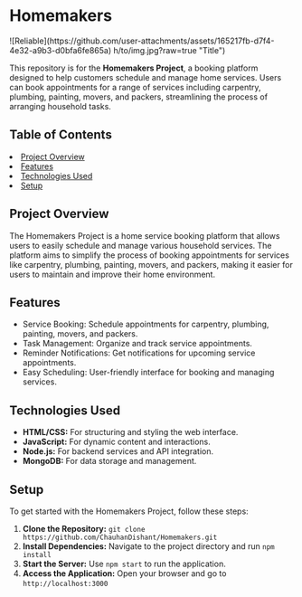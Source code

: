 <body>
    <div class="container">
        <h1>Homemakers</h1>
        ![Reliable](https://github.com/user-attachments/assets/165217fb-d7f4-4e32-a9b3-d0bfa6fe865a)
h/to/img.jpg?raw=true "Title")
        <p>This repository is for the <strong>Homemakers Project</strong>, a booking platform designed to help customers schedule and manage home services. Users can book appointments for a range of services including carpentry, plumbing, painting, movers, and packers, streamlining the process of arranging household tasks.</p>
        <h2>Table of Contents</h2>
            <li><a href="#project-overview">Project Overview</a></li>
            <li><a href="#features">Features</a></li>
            <li><a href="#technologies-used">Technologies Used</a></li>
            <li><a href="#setup">Setup</a></li>
        </ul>
        <h2 id="project-overview">Project Overview</h2>
        <p>The Homemakers Project is a home service booking platform that allows users to easily schedule and manage various household services. The platform aims to simplify the process of booking appointments for services like carpentry, plumbing, painting, movers, and packers, making it easier for users to maintain and improve their home environment.</p>
        <h2 id="features">Features</h2>
        <ul class="features">
            <li>Service Booking: Schedule appointments for carpentry, plumbing, painting, movers, and packers.</li>
            <li>Task Management: Organize and track service appointments.</li>
            <li>Reminder Notifications: Get notifications for upcoming service appointments.</li>
            <li>Easy Scheduling: User-friendly interface for booking and managing services.</li>
        </ul>
        <h2 id="technologies-used">Technologies Used</h2>
        <ul class="technologies">
            <li><strong>HTML/CSS:</strong> For structuring and styling the web interface.</li>
            <li><strong>JavaScript:</strong> For dynamic content and interactions.</li>
            <li><strong>Node.js:</strong> For backend services and API integration.</li>
            <li><strong>MongoDB:</strong> For data storage and management.</li>
        </ul>
        <h2 id="setup">Setup</h2>
        <p>To get started with the Homemakers Project, follow these steps:</p>
        <ol>
            <li><strong>Clone the Repository:</strong> <code class="code">git clone https://github.com/ChauhanDishant/Homemakers.git</code></li>
            <li><strong>Install Dependencies:</strong> Navigate to the project directory and run <code class="code">npm install</code></li>
            <li><strong>Start the Server:</strong> Use <code class="code">npm start</code> to run the application.</li>
            <li><strong>Access the Application:</strong> Open your browser and go to <code class="code">http://localhost:3000</code></li>
        </ol>
    </div>
</body>
</html>
